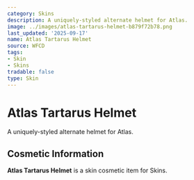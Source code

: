 ```yaml
---
category: Skins
description: A uniquely-styled alternate helmet for Atlas.
image: ../images/atlas-tartarus-helmet-b879f72b78.png
last_updated: '2025-09-17'
name: Atlas Tartarus Helmet
source: WFCD
tags:
- Skin
- Skins
tradable: false
type: Skin
---
```


# Atlas Tartarus Helmet

A uniquely-styled alternate helmet for Atlas.

## Cosmetic Information

**Atlas Tartarus Helmet** is a skin cosmetic item for Skins.

